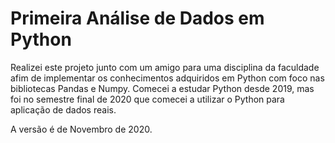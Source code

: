 # Primeira Análise de Dados em Python

Realizei este projeto junto com um amigo para uma disciplina da faculdade afim de implementar os conhecimentos adquiridos em Python com foco nas bibliotecas Pandas e Numpy. Comecei a estudar Python desde 2019, mas foi no semestre final de 2020 que comecei a utilizar o Python para aplicação de dados reais.

A versão é de Novembro de 2020.
